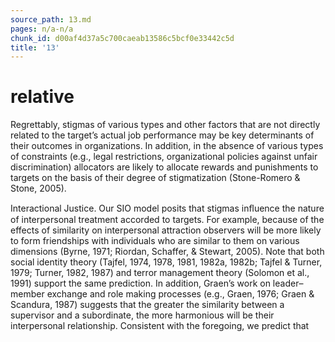 ```yaml
---
source_path: 13.md
pages: n/a-n/a
chunk_id: d00af4d37a5c700caeab13586c5bcf0e33442c5d
title: '13'
---
```

# relative

Regrettably, stigmas of various types and other factors that are not directly related to the target’s actual job performance may be key determinants of their outcomes in organizations. In addition, in the absence of various types of constraints (e.g., legal restrictions, organizational policies against unfair discrimination) allocators are likely to allocate rewards and punishments to targets on the basis of their degree of stigmatization (Stone-Romero & Stone, 2005).

Interactional Justice. Our SIO model posits that stigmas inﬂuence the nature of interpersonal treatment accorded to targets. For example, because of the effects of similarity on interpersonal attraction observers will be more likely to form friendships with individuals who are similar to them on various dimensions (Byrne, 1971; Riordan, Schaffer, & Stewart, 2005). Note that both social identity theory (Tajfel, 1974, 1978, 1981, 1982a, 1982b; Tajfel & Turner, 1979; Turner, 1982, 1987) and terror management theory (Solomon et al., 1991) support the same prediction. In addition, Graen’s work on leader–member exchange and role making processes (e.g., Graen, 1976; Graen & Scandura, 1987) suggests that the greater the similarity between a supervisor and a subordinate, the more harmonious will be their interpersonal relationship. Consistent with the foregoing, we predict that

